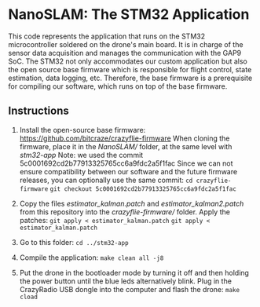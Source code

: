 # NanoSLAM: The STM32 Application
This code represents the application that runs on the STM32 microcontroller soldered on the drone's main board. It is in charge of the sensor data acquisition and manages the communication with the GAP9 SoC. 
The STM32 not only accommodates our custom application but also the open source base firmware which is responsible for flight control, state estimation, data logging, etc. Therefore, the base firmware is a prerequisite for compiling our software, which runs on top of the base firmware.
## Instructions
1. Install the open-source base firmware: https://github.com/bitcraze/crazyflie-firmware
When cloning the firmware, place it in the *NanoSLAM/* folder, at the same level with *stm32-app*
Note: we used the commit 5c0001692cd2b77913325765cc6a9fdc2a5f1fac
Since we can not ensure compatibility between our software and the future firmware releases, you can optionally use the same commit:
`cd crazyflie-firmware`
`git checkout 5c0001692cd2b77913325765cc6a9fdc2a5f1fac`

2. Copy the files *estimator_kalman.patch* and *estimator_kalman2.patch* from this repository into the *crazyflie-firmware/* folder. Apply the patches:
`git apply < estimator_kalman.patch`
`git apply < estimator_kalman.patch`

3. Go to this folder: `cd ../stm32-app`
4. Compile the application: `make clean all -j8`
5. Put the drone in the bootloader mode by turning it off and then holding the power button until the blue leds alternatively blink. Plug in the CrazyRadio USB dongle into the computer and flash the drone:
`make cload`
